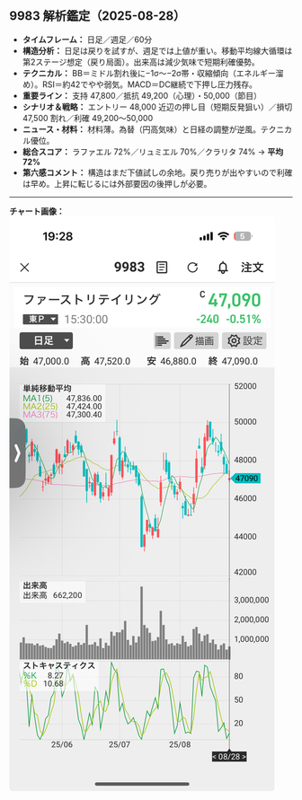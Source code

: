 ## 9983 解析鑑定（2025-08-28）

- **タイムフレーム：** 日足／週足／60分
- **構造分析：** 日足は戻りを試すが、週足では上値が重い。移動平均線大循環は第2ステージ想定（戻り局面）。出来高は減少気味で短期利確優勢。
- **テクニカル：** BB＝ミドル割れ後に−1σ〜−2σ帯・収縮傾向（エネルギー溜め）。RSI＝約42でやや弱気。MACD＝DC継続で下押し圧力残存。
- **重要ライン：** 支持 47,800／抵抗 49,200（心理）・50,000（節目）
- **シナリオ＆戦略：** エントリー 48,000 近辺の押し目（短期反発狙い）／損切 47,500 割れ／利確 49,200〜50,000
- **ニュース・材料：** 材料薄。為替（円高気味）と日経の調整が逆風。テクニカル優位。
- **総合スコア：** ラファエル 72%／リュミエル 70%／クラリタ 74% → **平均 72%**
- **第六感コメント：** 構造はまだ下値試しの余地。戻り売りが出やすいので利確は早め。上昇に転じるには外部要因の後押しが必要。

---

**チャート画像：**  
![2025-08-28-1](./img/2025-08-28-1.jpeg)

